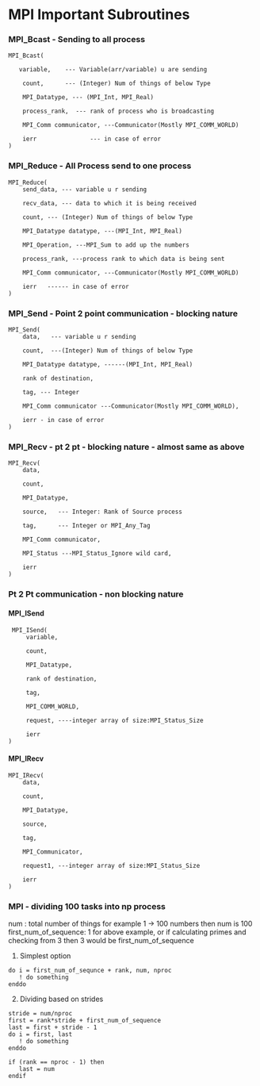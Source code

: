 # MPI Important Subroutines

### MPI_Bcast - Sending to all process
```
MPI_Bcast(
   
   variable,    --- Variable(arr/variable) u are sending
 
    count,      --- (Integer) Num of things of below Type

    MPI_Datatype, --- (MPI_Int, MPI_Real)

    process_rank,  --- rank of process who is broadcasting  

    MPI_Comm communicator, ---Communicator(Mostly MPI_COMM_WORLD)

    ierr               --- in case of error 
)
```

### MPI_Reduce - All Process send to one process
```
MPI_Reduce(
    send_data, --- variable u r sending 

    recv_data, --- data to which it is being received

    count, --- (Integer) Num of things of below Type

    MPI_Datatype datatype, ---(MPI_Int, MPI_Real)

    MPI_Operation, ---MPI_Sum to add up the numbers

    process_rank, ---process rank to which data is being sent

    MPI_Comm communicator, ---Communicator(Mostly MPI_COMM_WORLD)

    ierr   ------ in case of error 
)
```

### MPI_Send - Point 2 point communication - blocking nature
```
MPI_Send(
    data,   --- variable u r sending

    count,  ---(Integer) Num of things of below Type

    MPI_Datatype datatype, ------(MPI_Int, MPI_Real)

    rank of destination,

    tag, --- Integer 

    MPI_Comm communicator ---Communicator(Mostly MPI_COMM_WORLD),

    ierr - in case of error
)
```

### MPI_Recv - pt 2 pt - blocking nature - almost same as above
```
MPI_Recv(
    data,

    count,

    MPI_Datatype,

    source,   --- Integer: Rank of Source process

    tag,      --- Integer or MPI_Any_Tag

    MPI_Comm communicator,

    MPI_Status ---MPI_Status_Ignore wild card,

    ierr
)

```

### Pt 2 Pt communication - non blocking nature
#### MPI_ISend
```
 MPI_ISend(
     variable,
     
     count,
     
     MPI_Datatype,
     
     rank of destination,
     
     tag,
     
     MPI_COMM_WORLD,
     
     request, ----integer array of size:MPI_Status_Size
     
     ierr
)
```

#### MPI_IRecv
```
MPI_IRecv(
    data,
    
    count,
    
    MPI_Datatype, 
    
    source,

    tag,

    MPI_Communicator,

    request1, ---integer array of size:MPI_Status_Size
    
    ierr
)
```

### MPI - dividing 100 tasks into np process
num : total number of things for example 1 -> 100 numbers then num is 100
first_num_of_sequence: 1 for above example, or if calculating primes and checking from 3 then 3 would be first_num_of_sequence
1. Simplest option
```
do i = first_num_of_sequnce + rank, num, nproc
   ! do something
enddo
```

2. Dividing based on strides
```
stride = num/nproc
first = rank*stride + first_num_of_sequence
last = first + stride - 1
do i = first, last
   ! do something
enddo

if (rank == nproc - 1) then
   last = num
endif
```

